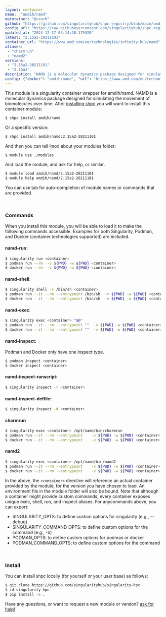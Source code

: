 ```yaml
---
layout: container
name:  "amdih/namd"
maintainer: "@vsoch"
github: "https://github.com/singularityhub/shpc-registry/blob/main/amdih/namd/container.yaml"
config_url: "https://raw.githubusercontent.com/singularityhub/shpc-registry/main/amdih/namd/container.yaml"
updated_at: "2024-12-17 03:14:20.175920"
latest: "2.15a2-20211101"
container_url: "https://www.amd.com/en/technologies/infinity-hub/namd"
aliases:
 - "charmrun"
 - "namd2"
versions:
 - "2.15a2-20211101"
 - "2.15a2"
description: "NAMD is a molecular dynamics package designed for simulating the movement of biomolecules over time."
config: {"docker": "amdih/namd", "url": "https://www.amd.com/en/technologies/infinity-hub/namd", "description": "NAMD is a molecular dynamics package designed for simulating the movement of biomolecules over time.", "maintainer": "@cristiandipietrantonio", "latest": {"2.15a2-20211101": "sha256:b85122abb64ed3db9ee2981eadb88ef6262eaa7f116cdadbe7f35df12be4f3c0"}, "tags": {"2.15a2-20211101": "sha256:b85122abb64ed3db9ee2981eadb88ef6262eaa7f116cdadbe7f35df12be4f3c0", "2.15a2": "sha256:f516c3a214bdcbabbf8d0302872ecf4f9904a3a99415f2ee597c1a02721366d6"}, "aliases": [{"name": "charmrun", "command": "/opt/namd/bin/charmrun"}, {"name": "namd2", "command": "/opt/namd/bin/namd2"}]}
---
```


This module is a singularity container wrapper for amdih/namd.
NAMD is a molecular dynamics package designed for simulating the movement of biomolecules over time.
After [installing shpc](#install) you will want to install this container module:


```bash
$ shpc install amdih/namd
```

Or a specific version:

```bash
$ shpc install amdih/namd:2.15a2-20211101
```

And then you can tell lmod about your modules folder:

```bash
$ module use ./modules
```

And load the module, and ask for help, or similar.

```bash
$ module load amdih/namd/2.15a2-20211101
$ module help amdih/namd/2.15a2-20211101
```

You can use tab for auto-completion of module names or commands that are provided.

<br>

### Commands

When you install this module, you will be able to load it to make the following commands accessible.
Examples for both Singularity, Podman, and Docker (container technologies supported) are included.

#### namd-run:

```bash
$ singularity run <container>
$ podman run --rm  -v ${PWD} -w ${PWD} <container>
$ docker run --rm  -v ${PWD} -w ${PWD} <container>
```

#### namd-shell:

```bash
$ singularity shell -s /bin/sh <container>
$ podman run --it --rm --entrypoint /bin/sh  -v ${PWD} -w ${PWD} <container>
$ docker run --it --rm --entrypoint /bin/sh  -v ${PWD} -w ${PWD} <container>
```

#### namd-exec:

```bash
$ singularity exec <container> "$@"
$ podman run --it --rm --entrypoint ""  -v ${PWD} -w ${PWD} <container> "$@"
$ docker run --it --rm --entrypoint ""  -v ${PWD} -w ${PWD} <container> "$@"
```

#### namd-inspect:

Podman and Docker only have one inspect type.

```bash
$ podman inspect <container>
$ docker inspect <container>
```

#### namd-inspect-runscript:

```bash
$ singularity inspect -r <container>
```

#### namd-inspect-deffile:

```bash
$ singularity inspect -d <container>
```


#### charmrun

```bash
$ singularity exec <container> /opt/namd/bin/charmrun
$ podman run --it --rm --entrypoint    -v ${PWD} -w ${PWD} <container> -c " $@"
$ docker run --it --rm --entrypoint    -v ${PWD} -w ${PWD} <container> -c " $@"
```


#### namd2

```bash
$ singularity exec <container> /opt/namd/bin/namd2
$ podman run --it --rm --entrypoint    -v ${PWD} -w ${PWD} <container> -c " $@"
$ docker run --it --rm --entrypoint    -v ${PWD} -w ${PWD} <container> -c " $@"
```



In the above, the `<container>` directive will reference an actual container provided
by the module, for the version you have chosen to load. An environment file in the
module folder will also be bound. Note that although a container
might provide custom commands, every container exposes unique exec, shell, run, and
inspect aliases. For anycommands above, you can export:

 - SINGULARITY_OPTS: to define custom options for singularity (e.g., --debug)
 - SINGULARITY_COMMAND_OPTS: to define custom options for the command (e.g., -b)
 - PODMAN_OPTS: to define custom options for podman or docker
 - PODMAN_COMMAND_OPTS: to define custom options for the command

<br>

### Install

You can install shpc locally (for yourself or your user base) as follows:

```bash
$ git clone https://github.com/singularityhub/singularity-hpc
$ cd singularity-hpc
$ pip install -e .
```

Have any questions, or want to request a new module or version? [ask for help!](https://github.com/singularityhub/singularity-hpc/issues)